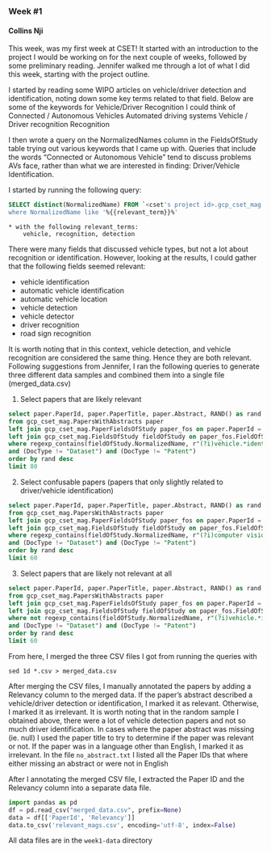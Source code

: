 ### Week #1
#### Collins Nji

This week, was my first week at CSET! It started with an introduction to the project I would be working on for the next couple of weeks, followed by some preliminary reading. Jennifer walked me through a lot of what I did this week, starting with the project outline. 

I started by reading some WIPO articles on vehicle/driver detection and identification, noting down some key terms related to that field. Below are some of the keywords for Vehicle/Driver Recognition I could think of
Connected / Autonomous Vehicles
Automated driving systems
Vehicle / Driver recognition
Recognition

I then wrote a query on the NormalizedNames column in the FieldsOfStudy table trying out various keywords that I came up with. Queries that include the words “Connected or Autonomous Vehicle” tend to discuss problems AVs face, rather than what we are interested in finding: Driver/Vehicle Identification.

I started by running the following query:
```sql
SELECT distinct(NormalizedName) FROM `<cset's project id>.gcp_cset_mag.FieldsOfStudy`
where NormalizedName like '%{{relevant_term}}%'
```
```
* with the following relevant_terms:
	vehicle, recognition, detection
```
There were many fields that discussed vehicle types, but not a lot about recognition or identification. However, looking at the results, I could gather that the following fields seemed relevant: 
- vehicle identification
- automatic vehicle identification
- automatic vehicle location
- vehicle detection
- vehicle detector
- driver recognition
- road sign recognition

It is worth noting that in this context, vehicle detection, and vehicle recognition are considered the same thing. Hence they are both relevant. Following suggestions from Jennifer, I ran the following queries to generate three different data samples and combined them into a single file (merged_data.csv)

1. Select papers that are likely relevant
```sql
select paper.PaperId, paper.PaperTitle, paper.Abstract, RAND() as rand
from gcp_cset_mag.PapersWithAbstracts paper
left join gcp_cset_mag.PaperFieldsOfStudy paper_fos on paper.PaperId = paper_fos.PaperId
left join gcp_cset_mag.FieldsOfStudy fieldOfStudy on paper_fos.FieldOfStudyId = fieldOfStudy.FieldOfStudyId
where regexp_contains(fieldOfStudy.NormalizedName, r"(?i)vehicle.*identification$|driving.*recognition|vehicle.*detection|vehicle detector")
and (DocType != "Dataset") and (DocType != "Patent")
order by rand desc
limit 80
```
2. Select confusable papers (papers that only slightly related to driver/vehicle identification)
```sql
select paper.PaperId, paper.PaperTitle, paper.Abstract, RAND() as rand
from gcp_cset_mag.PapersWithAbstracts paper
left join gcp_cset_mag.PaperFieldsOfStudy paper_fos on paper.PaperId = paper_fos.PaperId
left join gcp_cset_mag.FieldsOfStudy fieldOfStudy on paper_fos.FieldOfStudyId = fieldOfStudy.FieldOfStudyId
where regexp_contains(fieldOfStudy.NormalizedName, r"(?i)computer vision")
and (DocType != "Dataset") and (DocType != "Patent")
order by rand desc
limit 60
```
3. Select papers that are likely not relevant at all
```sql
select paper.PaperId, paper.PaperTitle, paper.Abstract, RAND() as rand
from gcp_cset_mag.PapersWithAbstracts paper
left join gcp_cset_mag.PaperFieldsOfStudy paper_fos on paper.PaperId = paper_fos.PaperId
left join gcp_cset_mag.FieldsOfStudy fieldOfStudy on paper_fos.FieldOfStudyId = fieldOfStudy.FieldOfStudyId
where not regexp_contains(fieldOfStudy.NormalizedName, r"(?i)vehicle.*identification$|driving.*recognition|vehicle.*detection|vehicle detector|computer vision")
and (DocType != "Dataset") and (DocType != "Patent")
order by rand desc
limit 60
```
From here, I merged the three CSV files I got from running the queries with
```
sed 1d *.csv > merged_data.csv
```
After merging the CSV files, I manually annotated the papers by adding a Relevancy column to the merged data. If the paper’s abstract described a vehicle/driver detection or identification, I marked it as relevant. Otherwise, I marked it as irrelevant. It is worth noting that in the random sample I obtained above, there were a lot of vehicle detection papers and not so much driver identification. In cases where the paper abstract was missing (ie. null) I used the paper title to try to determine if the paper was relevant or not. If the paper was in a language other than English, I marked it as irrelevant. In the file `no_abstract.txt` I listed all the Paper IDs that where either missing an abstract or were not in English

After I annotating the merged CSV file, I extracted the Paper ID and the Relevancy column into a separate data file. 

```python
import pandas as pd
df = pd.read_csv("merged_data.csv", prefix=None)
data = df[['PaperId', 'Relevancy']]
data.to_csv('relevant_mags.csv', encoding='utf-8', index=False)
```

All data files are in the `week1-data` directory 
